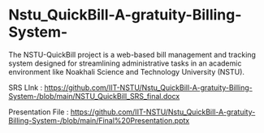 # Nstu_QuickBill-A-gratuity-Billing-System-
The NSTU-QuickBill project is a web-based bill management and tracking system designed for streamlining administrative tasks in an academic environment like Noakhali Science and Technology University (NSTU).


SRS LInk : https://github.com/IIT-NSTU/Nstu_QuickBill-A-gratuity-Billing-System-/blob/main/NSTU_QuickBill_SRS_final.docx

Presentation File : https://github.com/IIT-NSTU/Nstu_QuickBill-A-gratuity-Billing-System-/blob/main/Final%20Presentation.pptx
